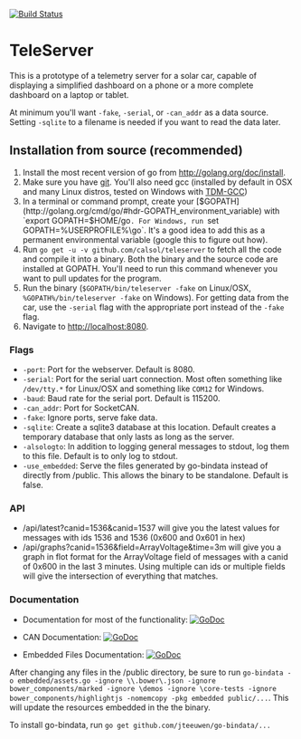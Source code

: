 [![Build Status](https://travis-ci.org/CalSol/teleserver.svg?branch=master)](https://travis-ci.org/CalSol/teleserver)

# TeleServer

This is a prototype of a telemetry server for a solar car, capable of displaying
a simplified dashboard on a phone or a more complete dashboard on a laptop or
tablet.

At minimum you'll want `-fake`, `-serial`, or `-can_addr` as a data source.
Setting `-sqlite` to a filename is needed if you want to read the data later.

## Installation from source (recommended)
1. Install the most recent version of go from http://golang.org/doc/install.
2. Make sure you have [git](http://git-scm.com/). You'll also need gcc (installed by default in OSX and many Linux distros, tested on Windows with [TDM-GCC](http://tdm-gcc.tdragon.net/))
3. In a terminal or command prompt, create your [$GOPATH](http://golang.org/cmd/go/#hdr-GOPATH_environment_variable) with `export GOPATH=$HOME/go`. For Windows, run `set GOPATH=%USERPROFILE%\go`. It's a good idea to add this as a permanent environmental variable (google this to figure out how).
4. Run `go get -u -v github.com/calsol/teleserver` to fetch all the code and compile it into a binary. Both the binary and the source code are installed at GOPATH. You'll need to run this command whenever you want to pull updates for the program.
5. Run the binary (`$GOPATH/bin/teleserver -fake` on Linux/OSX, `%GOPATH%/bin/teleserver -fake` on Windows). For getting data from the car, use the `-serial` flag with the appropriate port instead of the `-fake` flag.
6. Navigate to [http://localhost:8080](http://localhost:8080).

### Flags
* `-port`: Port for the webserver. Default is 8080.
* `-serial`: Port for the serial uart connection. Most often something like `/dev/tty.*` for Linux/OSX and something like `COM12` for Windows.
* `-baud`: Baud rate for the serial port. Default is 115200.
* `-can_addr`: Port for SocketCAN.
* `-fake`: Ignore ports, serve fake data.
* `-sqlite`: Create a sqlite3 database at this location. Default creates a
  temporary database that only lasts as long as the server.
* `-alsologto`: In addition to logging general messages to stdout, log them to
  this file. Default is to only log to stdout.
* `-use_embedded`: Serve the files generated by go-bindata instead of directly
  from /public. This allows the binary to be standalone. Default is false.

### API
* /api/latest?canid=1536&canid=1537 will give you the latest values for messages
  with ids 1536 and 1536 (0x600 and 0x601 in hex)
* /api/graphs?canid=1536&field=ArrayVoltage&time=3m will give you a graph in
  flot format for the ArrayVoltage field of messages with a canid of 0x600 in
  the last 3 minutes. Using multiple can ids or multiple fields will give the
  intersection of everything that matches.

### Documentation
* Documentation for most of the functionality: [![GoDoc](https://godoc.org/github.com/CalSol/teleserver/lib?status.png)](https://godoc.org/github.com/CalSol/teleserver/lib)

* CAN Documentation: [![GoDoc](https://godoc.org/github.com/CalSol/teleserver/can?status.png)](https://godoc.org/github.com/CalSol/teleserver/can)

* Embedded Files Documentation: [![GoDoc](https://godoc.org/github.com/CalSol/teleserver/embedded?status.png)](https://godoc.org/github.com/CalSol/teleserver/embedded)

After changing any files in the /public directory, be sure to run
 `go-bindata -o embedded/assets.go -ignore \\.bower\.json -ignore bower_components/marked -ignore \demos -ignore \core-tests -ignore bower_components/highlightjs -nomemcopy -pkg embedded public/...`.
  This will update the resources embedded in the the binary.

To install go-bindata, run `go get github.com/jteeuwen/go-bindata/...`



